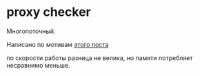# proxy checker

Многопоточный.

Написано по мотивам [этого поста](https://habr.com/post/128477/)

по скорости работы разница не велика, но памяти потребляет несравнимо меньше.